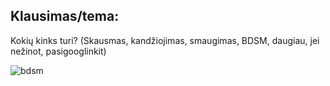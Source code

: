## Klausimas/tema:
Kokių kinks turi? (Skausmas, kandžiojimas, smaugimas, BDSM, daugiau, jei nežinot, pasigooglinkit)

![bdsm](https://user-images.githubusercontent.com/75223984/102418622-c5f3c200-4006-11eb-82f8-0d8f2bed5f12.jpg)
